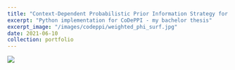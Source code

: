 ```yaml
---
title: "Context-Dependent Probabilistic Prior Information Strategy for MRI Reconstruction"
excerpt: "Python implementation for CoDePPI - my bachelor thesis"
excerpt_image: "/images/codeppi/weighted_phi_surf.jpg"
date: 2021-06-10
collection: portfolio
---
```


<a href="https://github.com/gabrielziegler3/codeppi"><img src="https://gh-card.dev/repos/gabrielziegler3/codeppi.svg?fullname"></a>
